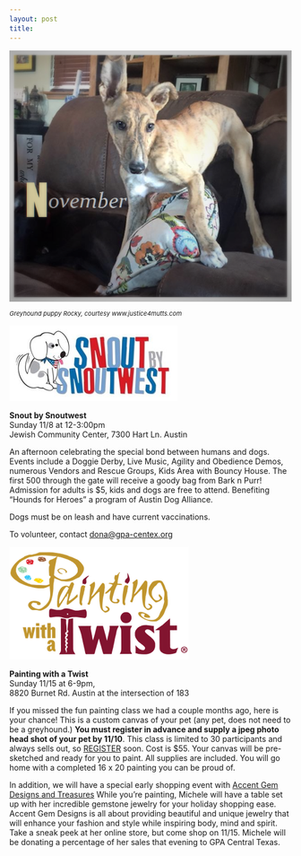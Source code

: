 ```yaml
---
layout: post
title:
---
```


<div class="text-center">
  <img alt="November" src="/img/november.png">

  <p style="font-size:11px">
  <i>Greyhound puppy Rocky, courtesy www.justice4mutts.com</i>
  </p>
</div>

[![SnoutXSnoutwest](/img/snoutxsnoutwest.jpg)](https://www.facebook.com/events/1486089575035397/)

**Snout by Snoutwest**
<br>Sunday 11/8 at 12-3:00pm
<br>Jewish Community Center, 7300 Hart Ln. Austin

An afternoon celebrating the special bond between humans and dogs.  Events include a Doggie
Derby, Live Music, Agility and Obedience Demos, numerous Vendors and Rescue Groups, Kids Area
with Bouncy House.  The first 500 through the gate will receive a goody bag from Bark n Purr!
<br>Admission for adults is $5, kids and dogs are free to attend. Benefiting “Hounds for Heroes”
a program of Austin Dog Alliance.

Dogs must be on leash and have current vaccinations.

To volunteer, contact [dona@gpa-centex.org](mailto:dona@gpa-centex.org)

[![Painting with a Twist](/img/painting.png)](http://paintingwithatwist.com/northaustin)

**Painting with a Twist**
<br>Sunday 11/15 at 6-9pm,
<br>8820 Burnet Rd. Austin at the intersection of 183

If you missed the fun painting class we had a couple months ago, here is your chance!  This is
a custom canvas of your pet (any pet, does not need to be a greyhound.)  **You must register in
advance and supply a jpeg photo head shot of your pet by 11/10**.  This class is limited to 30
participants and always sells out, so
[REGISTER](http://paintingwithatwist.com/events/viewevent.aspx?eventID=557192) soon.
Cost is $55. Your canvas will be pre-sketched and ready for you to paint.
All supplies are included. You will go home with a completed 16 x 20 painting you can be proud of.

In addition, we will have a special early shopping event with
[Accent Gem Designs and Treasures](http://accentgemdesigns.com/)
While you’re painting, Michele will have a table set up with her incredible
gemstone jewelry for your holiday shopping ease.  Accent Gem Designs is all about providing
beautiful and unique jewelry that will enhance your fashion and style while inspiring body,
mind and spirit.  Take a sneak peek at her online store, but come shop on 11/15.  Michele
will be donating a percentage of her sales that evening to GPA Central Texas.
